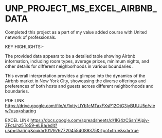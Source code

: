 # UNP_PROJECT_MS_EXCEL_AIRBNB_DATA
Completed this project as a part of my  value added course with United network of professionals.

KEY HIGHLIGHTS:-

The provided data appears to be a detailed table showing Airbnb information, including room types, average prices, minimum nights, and other details for different neighborhoods in various boundaries . 

 This overall interpretation provides a glimpse into the dynamics of the Airbnb market in New York City, showcasing the diverse offerings and preferences of both hosts and guests across different neighborhoods and boundaries.
 
 PDF LINK https://drive.google.com/file/d/1ottyLIYb1cMTaxFXsP12OtG3iyBUUU5p/view?usp=sharing

 EXCEL LINK https://docs.google.com/spreadsheets/d/1IG4zCSsn1Aipjv-ZFctJhz5To59-eLBa/edit?usp=sharing&ouid=101797677204554089375&rtpof=true&sd=true
